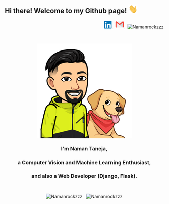 ## Hi there!  Welcome to my Github page! <img src="images/Hi.gif" width="29px">  
<p align="right">
  <a href="https://www.linkedin.com/in/namantaneja123/">
    <img alt="Naman Taneja | Linkedin" width="24px" src="images/Linkedin.svg" />
  </a> &nbsp;
  <a href="mailto:naman.taneja123@gmail.com">
    <img alt="Naman Taneja | Gmail" width="26px" src="images/Gmail.svg" />
  </a> &nbsp;
  <img src="https://komarev.com/ghpvc/?username=Namanrockzzz&label=Profile%20views&color=0e75b6&style=flat" alt="Namanrockzzz" height="24px"/>
</p> 
<br/>
<p align="center">
<img src="images/naman.png" width="300px" align="center">
</p>
  
<h3 align="center">
I'm Naman Taneja, 
</h3>
<h3 align="center">
a Computer Vision and Machine Learning Enthusiast,
</h3>
<h3 align="center">
and also a Web Developer (Django, Flask).
</h3>

<!--  
- 🔭 I’m currently working on a Web Development project
- 🌱 I’m currently learning Machine Learning
- 🤔 I’m looking forward to learning App Development -->

  
  
<br/>  

<p align="center"><img src="https://github-readme-stats.vercel.app/api/top-langs?username=Namanrockzzz&show_icons=true&locale=en&layout=compact" alt="Namanrockzzz" height="150"/> &nbsp; <img src="https://github-readme-stats.vercel.app/api?username=Namanrockzzz&show_icons=true&locale=en&count_private=true&hide=issues" alt="Namanrockzzz" height="150"/></p>
